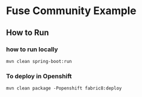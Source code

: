 # Fuse Community Example

## How to Run

### how to run locally
    mvn clean spring-boot:run

### To deploy in Openshift
    mvn clean package -Popenshift fabric8:deploy